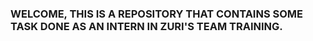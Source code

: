 ###  WELCOME, THIS IS A REPOSITORY THAT CONTAINS SOME TASK DONE AS AN INTERN IN ZURI'S TEAM TRAINING.